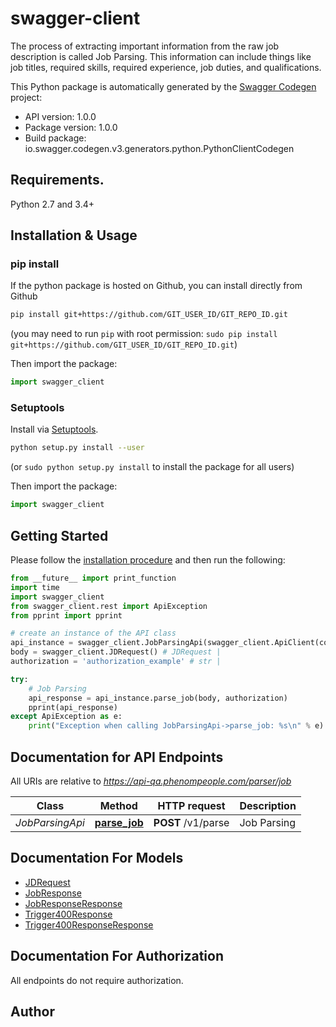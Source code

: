 # swagger-client
The process of extracting important information from the raw job description is called Job Parsing. This information can include things like job titles, required skills, required experience, job duties, and qualifications.

This Python package is automatically generated by the [Swagger Codegen](https://github.com/swagger-api/swagger-codegen) project:

- API version: 1.0.0
- Package version: 1.0.0
- Build package: io.swagger.codegen.v3.generators.python.PythonClientCodegen

## Requirements.

Python 2.7 and 3.4+

## Installation & Usage
### pip install

If the python package is hosted on Github, you can install directly from Github

```sh
pip install git+https://github.com/GIT_USER_ID/GIT_REPO_ID.git
```
(you may need to run `pip` with root permission: `sudo pip install git+https://github.com/GIT_USER_ID/GIT_REPO_ID.git`)

Then import the package:
```python
import swagger_client 
```

### Setuptools

Install via [Setuptools](http://pypi.python.org/pypi/setuptools).

```sh
python setup.py install --user
```
(or `sudo python setup.py install` to install the package for all users)

Then import the package:
```python
import swagger_client
```

## Getting Started

Please follow the [installation procedure](#installation--usage) and then run the following:

```python
from __future__ import print_function
import time
import swagger_client
from swagger_client.rest import ApiException
from pprint import pprint

# create an instance of the API class
api_instance = swagger_client.JobParsingApi(swagger_client.ApiClient(configuration))
body = swagger_client.JDRequest() # JDRequest | 
authorization = 'authorization_example' # str | 

try:
    # Job Parsing
    api_response = api_instance.parse_job(body, authorization)
    pprint(api_response)
except ApiException as e:
    print("Exception when calling JobParsingApi->parse_job: %s\n" % e)
```

## Documentation for API Endpoints

All URIs are relative to *https://api-qa.phenompeople.com/parser/job*

Class | Method | HTTP request | Description
------------ | ------------- | ------------- | -------------
*JobParsingApi* | [**parse_job**](docs/JobParsingApi.md#parse_job) | **POST** /v1/parse | Job Parsing

## Documentation For Models

 - [JDRequest](docs/JDRequest.md)
 - [JobResponse](docs/JobResponse.md)
 - [JobResponseResponse](docs/JobResponseResponse.md)
 - [Trigger400Response](docs/Trigger400Response.md)
 - [Trigger400ResponseResponse](docs/Trigger400ResponseResponse.md)

## Documentation For Authorization

 All endpoints do not require authorization.


## Author


